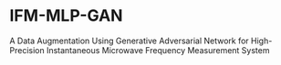 # IFM-MLP-GAN
A Data Augmentation Using Generative Adversarial Network for High-Precision Instantaneous Microwave Frequency Measurement System
